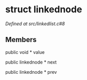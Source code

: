 # struct linkednode

*Defined at src/linkedlist.c#8*

## Members

public void * value

public linkednode * next

public linkednode * prev



